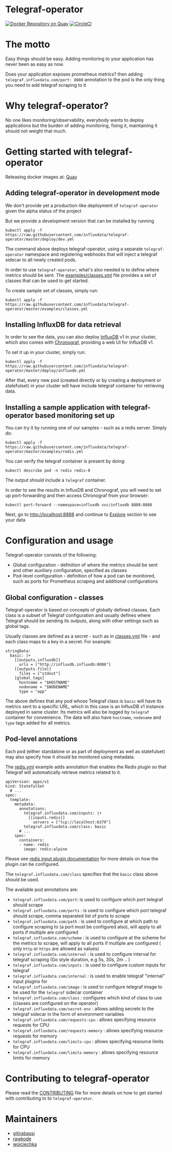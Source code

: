 # Telegraf-operator

[![Docker Repository on Quay](https://quay.io/repository/influxdb/telegraf-operator/status "Docker Repository on Quay")](https://quay.io/repository/influxdb/telegraf-operator)
[![CircleCI](https://circleci.com/gh/influxdata/telegraf-operator/tree/master.svg?style=svg)](https://circleci.com/gh/influxdata/telegraf-operator/tree/master)

# The motto
Easy things should be easy. Adding monitoring to your application has never been as easy as now.

Does your application exposes prometheus metrics? then adding `telegraf.influxdata.com/port: 8080` annotation to the pod is the only thing you need to add telegraf scraping to it

# Why telegraf-operator?

No one likes monitoring/observability, everybody wants to deploy applications but the burden of adding monitoring, fixing it, maintaining it should not weight that much.

# Getting started with telegraf-operator

Releasing docker images at: [Quay](https://quay.io/repository/influxdb/telegraf-operator?tag=latest&tab=tags)

## Adding telegraf-operator in development mode

We don't provide yet a production-like deployment of `telegraf-operator` given the alpha status of the project

But we provide a development version that can be installed by running

```shell
kubectl apply -f https://raw.githubusercontent.com/influxdata/telegraf-operator/master/deploy/dev.yml 
```

The command above deploys telegraf-operator, using a separate `telegraf-operator` namespace and registering webhooks that will inject a telegraf sidecar to all newly created pods.

In order to use `telegraf-operator`, what's also needed is to define where metrics should be sent.
The [examples/classes.yml](examples/classes.yml) file provides a set of classes that can be used to get started.

To create sample set of classes, simply run:

```shell
kubectl apply -f https://raw.githubusercontent.com/influxdata/telegraf-operator/master/examples/classes.yml
```

## Installing InfluxDB for data retrieval

In order to see the data, you can also deploy [InfluxDB](https://github.com/influxdata/influxdb/) v1 in your cluster, which also comes with [Chronograf](https://www.influxdata.com/time-series-platform/chronograf/), providing a web UI for InfluxDB v1.

To set it up in your cluster, simply run:

```shell
kubectl apply -f https://raw.githubusercontent.com/influxdata/telegraf-operator/master/deploy/influxdb.yml 
```

After that, every new pod (created directly or by creating a deployment or statefulset) in your cluster will have include telegraf container for retrieving data.

## Installing a sample application with telegraf-operator based monitoring set up

You can try it by running one of our samples - such as a redis server. Simply do:

```shell
kubectl apply -f https://raw.githubusercontent.com/influxdata/telegraf-operator/master/examples/redis.yml
```

You can verify the telegraf container is present by doing:

```shell
kubectl describe pod -n redis redis-0
```

The output should include a `telegraf` container.

In order to see the results in InfluxDB and Chronograf, you will need to set up port-forwarding and then access Chronograf from your browser:

```shell
kubectl port-forward --namespace=influxdb svc/influxdb 8888:8888
```

Next, go to [http://localhost:8888](http://localhost:8888) and continue to [Explore](http://localhost:8888/sources/0/chronograf/data-explorer) section to see your data 

# Configuration and usage

Telegraf-operator consists of the following:

* Global configuration - definition of where the metrics should be sent and other auxiliary configuration, specified as classes
* Pod-level configuration - definition of how a pod can be monitored, such as ports for Prometheus scraping and additional configurations

## Global configuration - classes

Telegraf-operator is based on concepts of globally defined classes. Each class is a subset of Telegraf configuration and usually defines where Telegraf should be sending its outputs, along with other settings such as global tags.

Usually classes are defined as a secret - such as in [classes.yml](examples/classes.yml) file - and each class maps to a key in a secret. For example:

```
stringData:
  basic: |+
    [[outputs.influxdb]]
      urls = ["http://influxdb.influxdb:8086"]
    [[outputs.file]]
      files = ["stdout"]
    [global_tags]
      hostname = "$HOSTNAME"
      nodename = "$NODENAME"
      type = "app"
```

The above defines that any pod whose Telegraf class is `basic` will have its metrics sent to a specific URL, which in this case is an InfluxDB v1 instance deployed in same cluster. Its metrics will also be logged by `telegraf` container for convenience. The data will also have `hostname`, `nodename` and `type` tags added for all metrics.

## Pod-level annotations

Each pod (either standalone or as part of deployment as well as statefulset) may also specify how it should be monitored using metadata.

The [redis.yml](examples/redis.yml) example adds annotation that enables the Redis plugin so that Telegraf will automatically retrieve metrics related to it.

```
apiVersion: apps/v1
kind: StatefulSet
  # ...
spec:
  template:
    metadata:
      annotations:
        telegraf.influxdata.com/inputs: |+
          [[inputs.redis]]
            servers = ["tcp://localhost:6379"]
        telegraf.influxdata.com/class: basic
      # ...
    spec:
      containers:
      - name: redis
        image: redis:alpine
```

Please see [redis input plugin documentation](https://github.com/influxdata/telegraf/tree/master/plugins/inputs/redis) for more details on how the plugin can be configured.

The `telegraf.influxdata.com/class` specifies that the `basic` class above should be used.

The available pod annotations are:
- `telegraf.influxdata.com/port`: is used to configure which port telegraf should scrape
- `telegraf.influxdata.com/ports` : is used to configure which port telegraf should scrape, comma separated list of ports to scrape
- `telegraf.influxdata.com/path` : is used to configure at which path to configure scraping to (a port must be configured also), will apply to all ports if multiple are configured
- `telegraf.influxdata.com/scheme` : is used to configure at the scheme for the metrics to scrape, will apply to all ports if multiple are configured ( only `http` or `https` are allowed as values)
- `telegraf.influxdata.com/interval` : is used to configure interval for telegraf scraping (Go style duration, e.g 5s, 30s, 2m .. )
- `telegraf.influxdata.com/inputs` : is used to configure custom inputs for telegraf
- `telegraf.influxdata.com/internal` : is used to enable telegraf "internal" input plugins for
- `telegraf.influxdata.com/image` : is used to configure telegraf image to be used for the `telegraf` sidecar container
- `telegraf.influxdata.com/class` : configures which kind of class to use (classes are configured on the operator)
- `telegraf.influxdata.com/secret-env` : allows adding secrets to the telegraf sidecar in the form of environment variables
- `telegraf.influxdata.com/requests-cpu` : allows specifying resource requests for CPU
- `telegraf.influxdata.com/requests-memory` : allows specifying resource requests for memory
- `telegraf.influxdata.com/limits-cpu` : allows specifying resource limits for CPU
- `telegraf.influxdata.com/limits-memory` : allows specifying resource limits for memory


# Contributing to telegraf-operator

Please read the [CONTRIBUTING](CONTRIBUTING.md) file for more details on how to get started with contributing to to `telegraf-operator`.

# Maintainers

- [gitirabassi](https://github.com/gitirabassi)
- [rawkode](https://github.com/rawkode)
- [wojciechka](https://github.com/wojciechka/)
